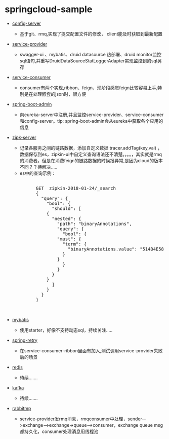 # springcloud-sample


* [config-server](#config-server)
    *  基于git、rmq,实现了提交配置文件的修改， client能及时获取到最新配置
    
    
* [service-provider](#service-provider)
    * swagger-ui 、mybatis、druid datasource 热部署、druid monitor监控sql语句,并重写DruidDataSourceStatLoggerAdapter实现监控到的sql另存
    
    
* [service-consumer](#service-consumer)
    * consumer有两个实现,ribbon、feign、现阶段感觉feign比较容易上手,特别是在处理嵌套的json时，很方便
    
    
* [spring-boot-admin](#spring-boot-admin)
    * 向eureka-server中注册,并且监控service-provider、service-consumer和config-server。tip: spring-boot-admin会从eureka中获取各个应用的信息
    
* [zipk-server](#zipk-server)
    * 记录各服务之间的链路数据，添加自定义数据 tracer.addTag(key,val) ，数据保存到es，zipkin-ui中自定义查询语法还不清楚。。。。，其实就是rmq的消费者。但是在消费feign的链路数据的时候报异常,是因为cloud的版本不同？？待解决.....
    * es中的查询示例：
	    <pre>		
			GET  zipkin-2018-01-24/_search
			{
			  "query": {
			    "bool": {
			      "should": [
				{
				  "nested": {
				    "path": "binaryAnnotations",
				    "query": {
				      "bool": {
					"must": {
					  "term": {
					    "binaryAnnotations.value": "514B4E58-BAEB-42EA-84CE-61491CA28309"
					  }
					}
				      }
				    }
				  }
				}
			      ]
			    }
			  }
			}

	    </pre>
    
* [mybatis](#mybatis)
    * 使用starter，好像不支持动态sql，持续关注.....  
    
* [spring-retry](#spring-retry)
    * 在service-consumer-ribbon里面有加入,测试调用service-provider失败后的场景
    
* [redis](#redis)
    * 待续.......
        
* [kafka](#kafka)
    * 待续.......

	
* [rabbitmp](#rabbitmp)
    * service-provider发rmq消息，rmqconsumer中处理，sender-->exchange-->exchange->queue-->consumer，exchange queue msg 都持久化，consumer处理消息用线程池
    
    
    

 

